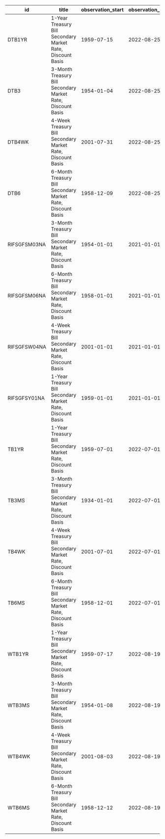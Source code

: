 | id           | title                                                       | observation_start   | observation_end   |
|--------------|-------------------------------------------------------------|---------------------|-------------------|
| DTB1YR       | 1-Year Treasury Bill Secondary Market Rate, Discount Basis  | 1959-07-15          | 2022-08-25        |
| DTB3         | 3-Month Treasury Bill Secondary Market Rate, Discount Basis | 1954-01-04          | 2022-08-25        |
| DTB4WK       | 4-Week Treasury Bill Secondary Market Rate, Discount Basis  | 2001-07-31          | 2022-08-25        |
| DTB6         | 6-Month Treasury Bill Secondary Market Rate, Discount Basis | 1958-12-09          | 2022-08-25        |
| RIFSGFSM03NA | 3-Month Treasury Bill Secondary Market Rate, Discount Basis | 1954-01-01          | 2021-01-01        |
| RIFSGFSM06NA | 6-Month Treasury Bill Secondary Market Rate, Discount Basis | 1958-01-01          | 2021-01-01        |
| RIFSGFSW04NA | 4-Week Treasury Bill Secondary Market Rate, Discount Basis  | 2001-01-01          | 2021-01-01        |
| RIFSGFSY01NA | 1-Year Treasury Bill Secondary Market Rate, Discount Basis  | 1959-01-01          | 2021-01-01        |
| TB1YR        | 1-Year Treasury Bill Secondary Market Rate, Discount Basis  | 1959-07-01          | 2022-07-01        |
| TB3MS        | 3-Month Treasury Bill Secondary Market Rate, Discount Basis | 1934-01-01          | 2022-07-01        |
| TB4WK        | 4-Week Treasury Bill Secondary Market Rate, Discount Basis  | 2001-07-01          | 2022-07-01        |
| TB6MS        | 6-Month Treasury Bill Secondary Market Rate, Discount Basis | 1958-12-01          | 2022-07-01        |
| WTB1YR       | 1-Year Treasury Bill Secondary Market Rate, Discount Basis  | 1959-07-17          | 2022-08-19        |
| WTB3MS       | 3-Month Treasury Bill Secondary Market Rate, Discount Basis | 1954-01-08          | 2022-08-19        |
| WTB4WK       | 4-Week Treasury Bill Secondary Market Rate, Discount Basis  | 2001-08-03          | 2022-08-19        |
| WTB6MS       | 6-Month Treasury Bill Secondary Market Rate, Discount Basis | 1958-12-12          | 2022-08-19        |